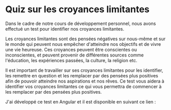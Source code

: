 # Quiz sur les croyances limitantes

Dans le cadre de notre cours de développement personnel, nous avons effectué un test pour identifier nos croyances limitantes.

Les croyances limitantes sont des pensées négatives sur nous-même et sur le monde qui peuvent nous empêcher d'atteindre nos objectifs et de vivre une vie heureuse. Ces croyances peuvent être conscientes ou inconscientes, et peuvent provenir de différentes sources comme l'éducation, les expériences passées, la culture, la religion etc.

Il est important de travailler sur ses croyances limitantes pour les identifier, les remettre en question et les remplacer par des pensées plus positives afin de pouvoir atteindre nos aspirations et nos rêves. Ce test vous aidera à identifier vos croyances limitantes ce qui vous permettra de commencer à les remplacer par des pensées plus positives.

J'ai développé ce test en Angular et il est disponible en suivant ce lien : 
